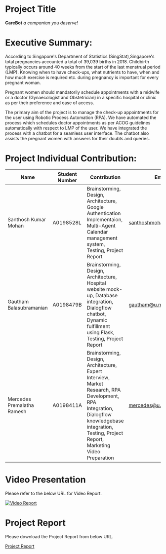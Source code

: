 # **Project Title**

**CareBot**
*a companian you deserve!*

# **Executive Summary:**

According to Singapore's Department of Statistics (SingStat),Singapore's total pregnancies accounted a total of 39,039 births in 2018. Childbirth typically occurs around 40 weeks from the start of the last menstrual period (LMP). Knowing when to have check-ups, what nutrients to have, when and how much exercise is required etc. during pregnancy is important for every pregnant woman.

Pregnant women should mandatorily schedule appointments with a midwife or a doctor (Gynaecologist and Obstetrician) in a specific hospital or clinic as per their preference and ease of access.

The primary aim of the project is to manage the check-up appointments for the user using Robotic Process Automation (RPA). We have automated the process which schedules doctor appointments as per ACOG guidelines automatically with respect to LMP of the user. We have integrated the process with a chatbot for a seamless user interface. The chatbot also assists the pregnant women with answers for their doubts and queries.

# **Project Individual Contribution:**

| Name | Student Number | Contribution | Email |
| --- | --- | --- | --- |
| Santhosh Kumar Mohan | A0198528L | Brainstorming, Design, Architecture, Google Authentication Implementaion, Multi-Agent Calendar management system, Testing, Project Report | [santhoshmohan@u.nus.edu](mailto:santhoshmohan@u.nus.edu) |
| Gautham Balasubramanian | A0198479B | Brainstorming, Design, Architecture, Hospital website mock-up, Database integration, Dialogflow chatbot, Dynamic fulfillment using Flask, Testing, Project Report | [gautham@u.nus.edu](mailto:gautham@u.nus.edu) |
| Mercedes Premalatha Ramesh | A0198411A | Brainstorming, Design, Architecture, Expert Interview, Market Research, RPA Development, RPA Integration, Dialogflow knowledgebase integration, Testing, Project Report, Marketing Video Preparation | [mercedes@u.nus.edu](mailto:mercedes@u.nus.edu) |

# **Video Presentation**

Please refer to the below URL for Video Report.

[![Video Report](https://j.gifs.com/P7W2Ay.gif)](https://www.youtube.com/watch?v=V83cjGRl7YQ&feature=youtu.be)


# **Project Report**

Please download the Project Report from below URL.

[Project Report](https://github.com/sangam-iss/iss-mrrs/blob/master/Project%20Report/Project%20Report.pdf)

